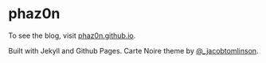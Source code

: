 # phaz0n

To see the blog, visit [phaz0n.github.io](https://phaz0n.github.io).

Built with Jekyll and Github Pages. Carte Noire theme by [@_jacobtomlinson](http://www.twitter.com/_jacobtomlinson).